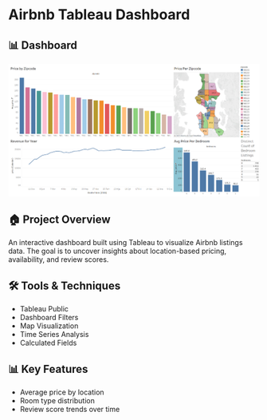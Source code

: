 # Airbnb Tableau Dashboard

## 📊 Dashboard

![Airbnb Dashboard](./airbnb-dashboard.png)


## 🏠 Project Overview
An interactive dashboard built using Tableau to visualize Airbnb listings data. The goal is to uncover insights about location-based pricing, availability, and review scores.

## 🛠️ Tools & Techniques
- Tableau Public
- Dashboard Filters
- Map Visualization
- Time Series Analysis
- Calculated Fields

## 📊 Key Features
- Average price by location
- Room type distribution
- Review score trends over time
